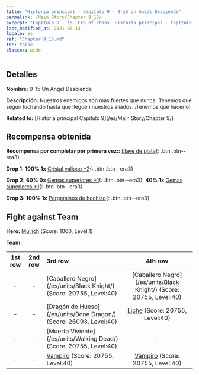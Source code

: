 ```yaml
---
title: "Historia principal - Capítulo 9 - 9-15 Un Ángel Desciende"
permalink: /Main Story/Chapter 9_15/
excerpt: "Capítulo 9 - 15. Era of Chaos  Historia principal - Capítulo 9_15. 9-15 Un Ángel Desciende"
last_modified_at: 2021-07-13
locale: es
ref: "Chapter 9_15.md"
toc: false
classes: wide
---
```


## Detalles

 **Nombre:** 9-15 Un Ángel Desciende

 **Descripción:** Nuestros enemigos son más fuertes que nunca. Tenemos que seguir luchando hasta que lleguen nuestros aliados. ¡Tenemos que hacerlo!

 **Related to:** [Historia principal Capítulo 9](/es/Main Story/Chapter 9/)

## Recompensa obtenida

 **Recompensa por completar por primera vez::** [Llave de plata](/ItemsES/con_693/){: .btn .btn--era3}

 **Drop 1:** **100% 1x** [Cristal valioso +2](/ItemsES/mat_31/){: .btn .btn--era3}

 **Drop 2:** **60% 0x** [Gemas superiores +1](/ItemsES/mat_23/){: .btn .btn--era3}, **40% 1x** [Gemas superiores +1](/ItemsES/mat_23/){: .btn .btn--era3}

 **Drop 3:** **100% 1x** [Pergaminos de hechizo](/ItemsES/con_694/){: .btn .btn--era3}


## Fight against Team
 **Hero:** [Mullich](/es/heroes/Mullich/) (Score: 1000, Level:1)

 **Team:**


  | 1st row | 2nd row | 3rd row | 4th row |
  |:----:|:----:|:----|:----:|
  | - | - | [Caballero Negro](/es/units/Black Knight/) (Score: 20755, Level:40)  | [Caballero Negro](/es/units/Black Knight/) (Score: 20755, Level:40)  |
  | - | - | [Dragón de Hueso](/es/units/Bone Dragon/) (Score: 26093, Level:40)  | [Liche](/es/units/Lich/) (Score: 20755, Level:40)  |
  | - | - | [Muerto Viviente](/es/units/Walking Dead/) (Score: 20755, Level:40)  | - |
  | - | - | [Vampiro](/es/units/Vampire/) (Score: 20755, Level:40)  | [Vampiro](/es/units/Vampire/) (Score: 20755, Level:40)  |


